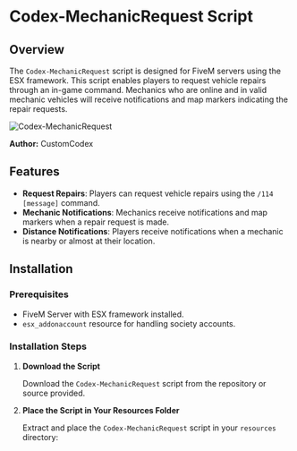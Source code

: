 # Codex-MechanicRequest Script

## Overview

The `Codex-MechanicRequest` script is designed for FiveM servers using the ESX framework. This script enables players to request vehicle repairs through an in-game command. Mechanics who are online and in valid mechanic vehicles will receive notifications and map markers indicating the repair requests.

![Codex-MechanicRequest](https://i.imgur.com/Oa7k8hI.png)

**Author:** CustomCodex

## Features

- **Request Repairs**: Players can request vehicle repairs using the `/114 [message]` command.
- **Mechanic Notifications**: Mechanics receive notifications and map markers when a repair request is made.
- **Distance Notifications**: Players receive notifications when a mechanic is nearby or almost at their location.

## Installation

### Prerequisites

- FiveM Server with ESX framework installed.
- `esx_addonaccount` resource for handling society accounts.

### Installation Steps

1. **Download the Script**

   Download the `Codex-MechanicRequest` script from the repository or source provided.

2. **Place the Script in Your Resources Folder**

   Extract and place the `Codex-MechanicRequest` script in your `resources` directory:


